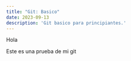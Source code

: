 ```yaml
---
title: "Git: Basico"
date: 2023-09-13
description: 'Git basico para principiantes.'
---
```


Hola 

Este es una prueba de mi git

